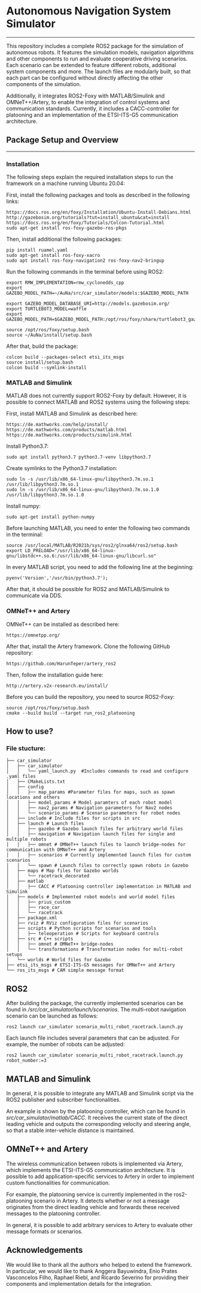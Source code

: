 # Autonomous Navigation System Simulator
___
This repository includes a complete ROS2 package for the simulation of autonomous robots. It features the simulation models, navigation algorithms and other components to run and evaluate cooperative driving scenarios. Each scenario can be extended to feature different robots, additional system components and more. The launch files are modularly built, so that each part can be configured without directly affecting the other components of the simulation.

Additionally, it integrates ROS2-Foxy with MATLAB/Simulink and OMNeT++/Artery, to enable the integration of control systems and communication standards. Currently, it includes a CACC-controller for platooning and an implementation of the ETSI-ITS-G5 communication architecture.

## Package Setup and Overview
___
### Installation

The following steps explain the required installation steps to run the framework on a machine running Ubuntu 20.04:

First, install the following packages and tools as described in the following links:

    https://docs.ros.org/en/foxy/Installation/Ubuntu-Install-Debians.html
    http://gazebosim.org/tutorials?tut=install_ubuntu&cat=install
    https://docs.ros.org/en/foxy/Tutorials/Colcon-Tutorial.html
    sudo apt-get install ros-foxy-gazebo-ros-pkgs
    
Then, install additional the following packages:
    
    pip install ruamel.yaml
    sudo apt-get install ros-foxy-xacro
    sudo apt install ros-foxy-navigation2 ros-foxy-nav2-bringup
    
Run the following commands in the terminal before using ROS2:

    export RMW_IMPLEMENTATION=rmw_cyclonedds_cpp
    export GAZEBO_MODEL_PATH=~/AuNa/src/car_simulator/models:$GAZEBO_MODEL_PATH
    
    export GAZEBO_MODEL_DATABASE_URI=http://models.gazebosim.org/
    export TURTLEBOT3_MODEL=waffle
    export GAZEBO_MODEL_PATH=$GAZEBO_MODEL_PATH:/opt/ros/foxy/share/turtlebot3_gazebo/models
    
    source /opt/ros/foxy/setup.bash
    source ~/AuNa/install/setup.bash
    
After that, build the package:

    colcon build --packages-select etsi_its_msgs
    source install/setup.bash
    colcon build --symlink-install
    
### MATLAB and Simulink

MATLAB does not currently support ROS2-Foxy by default. However, it is possible to connect MATLAB and ROS2 systems using the following steps:

First, install MATLAB and Simulink as described here:

    https://de.mathworks.com/help/install/
    https://de.mathworks.com/products/matlab.html
    https://de.mathworks.com/products/simulink.html

Install Python3.7:

    sudo apt install python3.7 python3.7-venv libpython3.7
    
Create symlinks to the Python3.7 installation:

    sudo ln -s /usr/lib/x86_64-linux-gnu/libpython3.7m.so.1 /usr/lib/libpython3.7m.so.1
    sudo ln -s /usr/lib/x86_64-linux-gnu/libpython3.7m.so.1.0 /usr/lib/libpython3.7m.so.1.0
    
Install numpy:

    sudo apt-get install python-numpy
    
Before launching MATLAB, you need to enter the following two commands in the terminal:

    source /usr/local/MATLAB/R2021b/sys/ros2/glnxa64/ros2/setup.bash
    export LD_PRELOAD="/usr/lib/x86_64-linux-gnu/libstdc++.so.6:/usr/lib/x86_64-linux-gnu/libcurl.so"
    
In every MATLAB script, you need to add the following line at the beginning:
    
    pyenv('Version','/usr/bin/python3.7');
    
After that, it should be possible for ROS2 and MATLAB/Simulink to communicate via DDS.

### OMNeT++ and Artery

OMNeT++ can be installed as described here:

    https://omnetpp.org/
    
After that, install the Artery framework. Clone the following GitHub repository:

    https://github.com/HarunTeper/artery_ros2
    
Then, follow the installation guide here:

    http://artery.v2x-research.eu/install/
    
Before you can build the repository, you need to source ROS2-Foxy:

	source /opt/ros/foxy/setup.bash
	cmake --build build --target run_ros2_platooning
	
## How to use?

### File stucture:
```
├── car_simulator
│   ├── car_simulator
│   │   └── yaml_launch.py  #Includes commands to read and configure .yaml files
│   ├── CMakeLists.txt
│   ├── config
│   │   ├── map_params #Parameter files for maps, such as spawn locations and others
│   │   ├── model_params # Model paramters of each robot model
│   │   ├── nav2_params # Navigation parameters for Nav2 nodes
│   │   └── scenario_params # Scenario parameters for robot nodes
│   ├── include # Include files for scripts in src
│   ├── launch # Launch files
│   │   ├── gazebo # Gazebo launch files for arbitrary world files
│   │   ├── navigation # Navigation launch files for single and multiple robots
│   │   ├── omnet # OMNeT++ launch files to launch bridge-nodes for communication with OMNeT++ and Artery
│   │   ├── scenarios # Currently implemented launch files for custom scenarios
│   │   └── spawn # Launch files to correctly spawn robots in Gazebo
│   ├── maps # Map files for Gazebo worlds
│   │   └── racetrack_decorated
│   ├── matlab
│   │   ├── CACC # Platooning controller implementation in MATLAB and Simulink
│   ├── models # Implemented robot models and world model files
│   │   ├── prius_custom
│   │   ├── race_car
│   │   └── racetrack
│   ├── package.xml
│   ├── rviz # RViz configuration files for scenarios
│   ├── scripts # Python scripts for scenarios and tools
│   │   ├── teleoperation # Scripts for keyboard controls
│   ├── src # C++ scripts
│   │   ├── omnet # OMNeT++ bridge-nodes
│   │   └── transformations # Transformation nodes for multi-robot setups
│   └── worlds # World files for Gazebo
├── etsi_its_msgs # ETSI-ITS-G5 messages for OMNeT++ and Artery
└── ros_its_msgs # CAM simple message format
```


## ROS2

After building the package, the currently implemented scenarios can be found in */src/car_simulator/launch/scenarios*. The multi-robot navigation scenario can be launched as follows:

    ros2 launch car_simulator scenario_multi_robot_racetrack.launch.py

Each launch file includes several parameters that can be adjusted. For example, the number of robots can be adjusted:

    ros2 launch car_simulator scenario_multi_robot_racetrack.launch.py robot_number:=3
    
## MATLAB and Simulink

In general, it is possible to integrate any MATLAB and Simulink script via the ROS2 publisher and subscriber functionalities.

An example is shown by the platooning controller, which can be found in *src/car_simulator/matlab/CACC*. It receives the current state of the direct leading vehicle and outputs the corresponding velocity and steering angle, so that a stable inter-vehicle distance is maintained.

## OMNeT++ and Artery

The wireless communication between robots is implemented via Artery, which implements the ETSI-ITS-G5 communication architecture. It is possible to add application-specific services to Artery in order to implement custom functionalities for communication.

For example, the platooning service is currently implemented in the ros2-platooning scenario in Artery. It detects whether or not a message originates from the direct leading vehicle and forwards these received messages to the platooning controller.

In general, it is possible to add arbitrary services to Artery to evaluate other message formats or scenarios.


## Acknowledgements

We would like to thank all the authors who helped to extend the framework. In particular, we would like to thank Anggera Bayuwindra, Enio Prates Vasconcelos Filho, Raphael Riebl, and Ricardo Severino for providing their components and implementation details for the integration.























